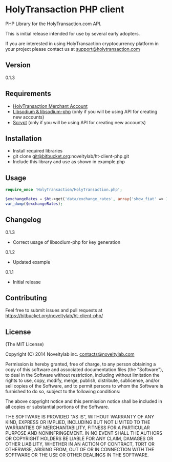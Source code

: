 HolyTransaction PHP client
==================================

PHP Library for the HolyTransaction.com API.

This is initial release intended for use by several early adopters.

If you are interested in using HolyTransaction cryptocurrency platform in your project please contact us at support@holytransaction.com

## Version

0.1.3

## Requirements

- [HolyTransaction Merchant Account](http://merchant.holytransaction.com/)
- [Libsodium & libsodium-php](https://github.com/jedisct1/libsodium-php) (only if you will be using API for creating new accounts)
- [Scrypt](https://github.com/DomBlack/php-scrypt) (only if you will be using API for creating new accounts)

## Installation

- Install required libraries
- git clone git@bitbucket.org:noveltylab/ht-client-php.git
- Include this library and use as shown in example.php

## Usage

```php
require_once 'HolyTransaction/HolyTransaction.php';

$exchangeRates = $ht->get('data/exchange_rates', array('show_fiat' => 1), false);
var_dump($exchangeRates);
```

## Changelog

0.1.3

* Correct usage of libsodium-php for key generation

0.1.2

* Updated example

0.1.1

* Initial release

## Contributing

Feel free to submit issues and pull requests at https://bitbucket.org/noveltylab/ht-client-php/

## License

(The MIT License)

Copyright (C) 2014 Noveltylab inc. <contacts@noveltylab.com>

Permission is hereby granted, free of charge, to any person obtaining a copy of this software and associated documentation files (the "Software"), to deal in the Software without restriction, including without limitation the rights to use, copy, modify, merge, publish, distribute, sublicense, and/or sell copies of the Software, and to permit persons to whom the Software is furnished to do so, subject to the following conditions:

The above copyright notice and this permission notice shall be included in all copies or substantial portions of the Software.

THE SOFTWARE IS PROVIDED "AS IS", WITHOUT WARRANTY OF ANY KIND, EXPRESS OR IMPLIED, INCLUDING BUT NOT LIMITED TO THE WARRANTIES OF MERCHANTABILITY, FITNESS FOR A PARTICULAR PURPOSE AND NONINFRINGEMENT. IN NO EVENT SHALL THE AUTHORS OR COPYRIGHT HOLDERS BE LIABLE FOR ANY CLAIM, DAMAGES OR OTHER LIABILITY, WHETHER IN AN ACTION OF CONTRACT, TORT OR OTHERWISE, ARISING FROM, OUT OF OR IN CONNECTION WITH THE SOFTWARE OR THE USE OR OTHER DEALINGS IN THE SOFTWARE.